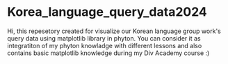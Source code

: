 # Korea_language_query_data2024
Hi, this repesetory created for visualize our Korean language group work's query data using matplotlib library in phyton. You can consider it as integratiton of my phyton knowladge with different lessons and also contains basic matplotlib knowledge during my Div Academy course :)
